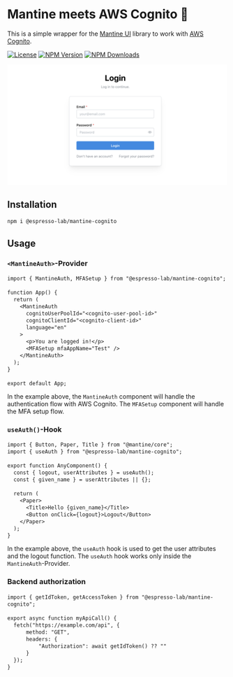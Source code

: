 # Mantine meets AWS Cognito 🚀

This is a simple wrapper for the [Mantine UI](https://mantine.dev/) library to work with [AWS Cognito](https://aws.amazon.com/cognito/).

[![License](https://img.shields.io/badge/License-MIT-blue)](#license)
[![NPM Version](https://img.shields.io/npm/v/@espresso-lab/mantine-cognito.svg?style=flat)](https://www.npmjs.com/package/@espresso-lab/mantine-cognito)
[![NPM Downloads](https://img.shields.io/npm/d18m/@espresso-lab/mantine-cognito.svg?style=flat)](https://www.npmjs.com/package/@espresso-lab/mantine-cognito)


![image](https://raw.githubusercontent.com/espresso-lab/mantine-cognito/refs/heads/main/docs/screenshot.png)

## Installation

```bash
npm i @espresso-lab/mantine-cognito
```

## Usage

### `<MantineAuth>`-Provider

```tsx
import { MantineAuth, MFASetup } from "@espresso-lab/mantine-cognito";

function App() {
  return (
    <MantineAuth
      cognitoUserPoolId="<cognito-user-pool-id>"
      cognitoClientId="<cognito-client-id>"
      language="en"
    >
      <p>You are logged in!</p>
      <MFASetup mfaAppName="Test" />
    </MantineAuth>
  );
}

export default App;
```

In the example above, the `MantineAuth` component will handle the authentication flow with AWS Cognito. The `MFASetup` component will handle the MFA setup flow.

### `useAuth()`-Hook

```tsx
import { Button, Paper, Title } from "@mantine/core";
import { useAuth } from "@espresso-lab/mantine-cognito";

export function AnyComponent() {
  const { logout, userAttributes } = useAuth();
  const { given_name } = userAttributes || {};

  return (
    <Paper>
      <Title>Hello {given_name}</Title>
      <Button onClick={logout}>Logout</Button>
    </Paper>
  );
}
```

In the example above, the `useAuth` hook is used to get the user attributes and the logout function.
The `useAuth` hook works only inside the `MantineAuth`-Provider.

### Backend authorization

```tsx
import { getIdToken, getAccessToken } from "@espresso-lab/mantine-cognito";

export async function myApiCall() {
  fetch("https://example.com/api", {
      method: "GET",
      headers: {
          "Authorization": await getIdToken() ?? ""
      }
  });
}
```
